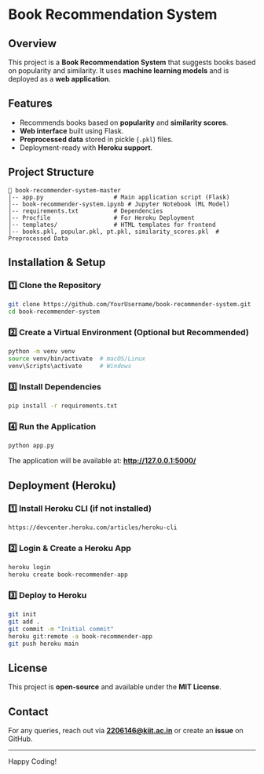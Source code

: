 # Book Recommendation System

## Overview
This project is a **Book Recommendation System** that suggests books based on popularity and similarity. It uses **machine learning models** and is deployed as a **web application**.

## Features
- Recommends books based on **popularity** and **similarity scores**.
- **Web interface** built using Flask.
- **Preprocessed data** stored in pickle (`.pkl`) files.
- Deployment-ready with **Heroku support**.

## Project Structure
```
📁 book-recommender-system-master
│-- app.py                    # Main application script (Flask)
│-- book-recommender-system.ipynb # Jupyter Notebook (ML Model)
│-- requirements.txt          # Dependencies
│-- Procfile                  # For Heroku Deployment
│-- templates/                # HTML templates for frontend
│-- books.pkl, popular.pkl, pt.pkl, similarity_scores.pkl  # Preprocessed Data
```

## Installation & Setup
### 1️⃣ Clone the Repository
```bash
git clone https://github.com/YourUsername/book-recommender-system.git
cd book-recommender-system
```

### 2️⃣ Create a Virtual Environment (Optional but Recommended)
```bash
python -m venv venv
source venv/bin/activate  # macOS/Linux
venv\Scripts\activate     # Windows
```

### 3️⃣ Install Dependencies
```bash
pip install -r requirements.txt
```

### 4️⃣ Run the Application
```bash
python app.py
```
The application will be available at: **http://127.0.0.1:5000/**

## Deployment (Heroku)
### 1️⃣ Install Heroku CLI (if not installed)
```bash
https://devcenter.heroku.com/articles/heroku-cli
```

### 2️⃣ Login & Create a Heroku App
```bash
heroku login
heroku create book-recommender-app
```

### 3️⃣ Deploy to Heroku
```bash
git init
git add .
git commit -m "Initial commit"
heroku git:remote -a book-recommender-app
git push heroku main
```

## License
This project is **open-source** and available under the **MIT License**.

## Contact
For any queries, reach out via **2206146@kiit.ac.in** or create an **issue** on GitHub.

---
Happy Coding!

